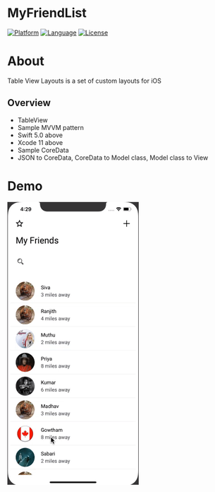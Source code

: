 # MyFriendList

[![Platform](http://img.shields.io/badge/platform-iOS-blue.svg?style=flat)](https://developer.apple.com/iphone/index.action)
[![Language](http://img.shields.io/badge/language-Swift-brightgreen.svg?style=flat)](https://developer.apple.com/swift)
[![License](http://img.shields.io/badge/license-MIT-lightgrey.svg?style=flat)](http://mit-license.org)

# About

Table View Layouts is a set of custom layouts for iOS 

## Overview
* TableView
* Sample MVVM pattern
* Swift 5.0 above
* Xcode 11 above
* Sample CoreData
* JSON to CoreData, CoreData to Model class, Model class to View

# Demo

![MyFriends GIF](https://github.com/Sivabalaa/HeaderAnimation/blob/master/HeaderAnimation.gif)
